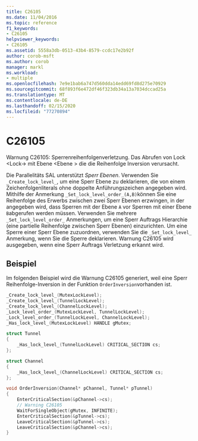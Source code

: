 ```yaml
---
title: C26105
ms.date: 11/04/2016
ms.topic: reference
f1_keywords:
- C26105
helpviewer_keywords:
- C26105
ms.assetid: 5558a3db-0513-43b4-8579-ccdc17e2b92f
author: corob-msft
ms.author: corob
manager: markl
ms.workload:
- multiple
ms.openlocfilehash: 7e9e1bab6a747d560dda14edd69fd8d275e70929
ms.sourcegitcommit: 68f893f6e472df46f323db34a13a7034dccad25a
ms.translationtype: MT
ms.contentlocale: de-DE
ms.lasthandoff: 02/15/2020
ms.locfileid: "77270894"
---
```

# <a name="c26105"></a>C26105
Warnung C26105: Sperrenreihenfolgenverletzung. Das Abrufen von Lock \<Lock-> mit Ebene \<Ebene > die die Reihenfolge Inversion verursacht.

 Die Parallelitäts SAL unterstützt *Sperr Ebenen*. Verwenden Sie `_Create_lock_level_`, um eine Sperr Ebene zu deklarieren, die von einem Zeichenfolgenliterals ohne doppelte Anführungszeichen angegeben wird. Mithilfe der Anmerkung `_Set_lock_level_order_(A,B)`können Sie eine Reihenfolge des Erwerbs zwischen zwei Sperr Ebenen erzwingen, in der angegeben wird, dass Sperren mit der Ebene `A` vor Sperren mit einer Ebene `B`abgerufen werden müssen. Verwenden Sie mehrere `_Set_lock_level_order_` Anmerkungen, um eine Sperr Auftrags Hierarchie (eine partielle Reihenfolge zwischen Sperr Ebenen) einzurichten. Um eine Sperre einer Sperr Ebene zuzuordnen, verwenden Sie die `_Set_lock_level_` Anmerkung, wenn Sie die Sperre deklarieren. Warnung C26105 wird ausgegeben, wenn eine Sperr Auftrags Verletzung erkannt wird.

## <a name="example"></a>Beispiel
 Im folgenden Beispiel wird die Warnung C26105 generiert, weil eine Sperr Reihenfolge-Inversion in der Funktion `OrderInversion`vorhanden ist.

```cpp
_Create_lock_level_(MutexLockLevel);
_Create_lock_level_(TunnelLockLevel);
_Create_lock_level_(ChannelLockLevel);
_Lock_level_order_(MutexLockLevel, TunnelLockLevel);
_Lock_level_order_(TunnelLockLevel, ChannelLockLevel);
_Has_lock_level_(MutexLockLevel) HANDLE gMutex;

struct Tunnel
{
    _Has_lock_level_(TunnelLockLevel) CRITICAL_SECTION cs;
};

struct Channel
{
    _Has_lock_level_(ChannelLockLevel) CRITICAL_SECTION cs;
};

void OrderInversion(Channel* pChannel, Tunnel* pTunnel)
{
    EnterCriticalSection(&pChannel->cs);
    // Warning C26105
    WaitForSingleObject(gMutex, INFINITE);
    EnterCriticalSection(&pTunnel->cs);
    LeaveCriticalSection(&pTunnel->cs);
    LeaveCriticalSection(&pChannel->cs);
}
```
